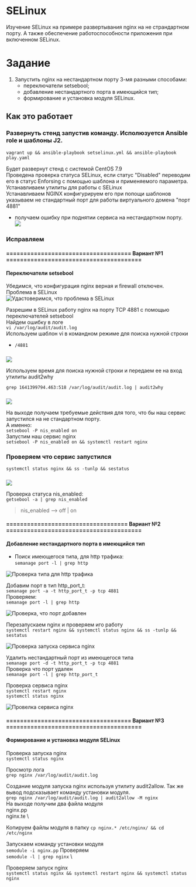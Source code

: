# SELinux
Изучение SELinux на примере развертывания nginx на не страндартном порту. А также обеспечение работоспособности приложения при включенном SELinux.

# Задание
1. Запустить nginx на нестандартном порту 3-мя разными способами: 
   - переключатели setsebool; 
   - добавление нестандартного порта в имеющийся тип; 
   - формирование и установка модуля SELinux.
## Как это работает
### Развернуть стенд запустив команду. Исполюзуется Ansible role и шаблоны J2.
    vagrant up && ansible-playbook setselinux.yml && ansible-playbook play.yaml
Будет развернут стенд с системой CentOS 7.9 \
Проведена проверка статуса SELinux, если статус "Disabled" переводим его в статус Enforsing с помощью шаблона и применяемого параметра. \
Устанавливаем утилиты для работы с SELinux \
Устанавливаем NGINX конфигурируем его при попощи шаблонов указываем не стандартный порт для работы виртуального домена "порт 4881"
- получаем ошибку при поднятии сервиса на нестандартном порту. \
![](https://github.com/vedoff/selinux/blob/main/pict/Screenshot%20from%202022-01-05%2018-26-20.png)

### Исправляем
####  ==================================== Вариант №1 =======================================
#### Переключатели setsebool
  Убедимся, что конфигурация nginx верная и firewall отключен. Проблема в SELinux \
  ![Удастоверимся, что проблема в SELinux](https://github.com/vedoff/selinux/blob/main/pict/Screenshot%20from%202022-01-05%2018-55-00.png)

Разрешим в SELinux работу nginx на порту TCP 4881 c помощью
переключателей setsebool \
Найдем ошибку в логе \
`vi /var/log/audit/audit.log` \
Используем шаблон vi в командном режиме для поиска нужной строки 
- `/4881`
###
![](https://github.com/vedoff/selinux/blob/main/pict/Screenshot%20from%202022-01-05%2018-59-14.png)

Используем время для поиска нужной строки и передаем ее на вход утилиты audit2why

`grep 1641399794.463:518 /var/log/audit/audit.log | audit2why`
###
![](https://github.com/vedoff/selinux/blob/main/pict/Screenshot%20from%202022-01-05%2019-01-47.png)

На выходе получаем требуемые действия для того, что бы наш сервис запустился на не стандартном порту. \
А именно: \
`setsebool -P nis_enabled on` \
Запустим наш сервис nginx \
`setsebool -P nis_enabled on && systemctl restart nginx`
### Проверяем что сервис запустился
`systemctl status nginx && ss -tunlp && sestatus`
###
![](https://github.com/vedoff/selinux/blob/main/pict/Screenshot%20from%202022-01-05%2019-58-05.png)

Проверка статуса nis_enabled: \
`getsebool -a | grep nis_enabled`
> nis_enabled --> off | on

#### =================================== Вариант №2 =======================================

#### Добавление нестандартного порта в имеющийся тип
- Поиск имеющегося типа, для http трафика: \
`semanage port -l | grep http `

![Проверка типа для http трафика](https://github.com/vedoff/selinux/blob/main/pict/Screenshot%20from%202022-01-05%2020-22-20.png)

Добавим порт в тип http_port_t: \
`semanage port -a -t http_port_t -p tcp 4881` \
Проверяем: \
`semanage port -l | grep http `

![Проверка, что порт добавлен](https://github.com/vedoff/selinux/blob/main/pict/Screenshot%20from%202022-01-05%2020-32-46.png)

Перезапускаем nginx и проверяем иго работу \
`systemctl restart nginx && systemctl status nginx && ss -tunlp && sestatus`

![Проверка запуска сервиса nginx](https://github.com/vedoff/selinux/blob/main/pict/Screenshot%20from%202022-01-05%2020-35-13.png)

Удалить нестандартный порт из имеющегося типа \
`semanage port -d -t http_port_t -p tcp 4881` \
Проверка что порт удален \
`semanage port -l | grep http_port_t` 

Проверка сервиса nginx \
`systemctl restart nginx` \
`systemctl status nginx`

![Провелка сервиса nginx](https://github.com/vedoff/selinux/blob/main/pict/Screenshot%20from%202022-01-05%2020-54-55.png)

####  ==================================== Вариант №3 =======================================
#### Формирование и установка модуля SELinux

Проверка запуска nginx \
`systemctl status nginx`

Просмотр лога \
`grep nginx /var/log/audit/audit.log`

Создание модуля запуска nginx используя утилиту audit2allow. Так же вывод подсказывает команду установки модуля.\
`grep nginx /var/log/audit/audit.log | audit2allow -M nginx` \
На выходе получим два файла модуля \
nginx.pp \
nginx.te \

Копируем файлы модуля в папку 
`cp nginx.* /etc/nginx/ && cd /etc/nginx`

Запускаем команду установки модуля \
`semodule -i nginx.pp`
Проверяем \
`semodule -l | grep nginx` \

Проверяем запуск nginx \
`systemctl status nginx && systemctl restart nginx && systemctl status nginx`

